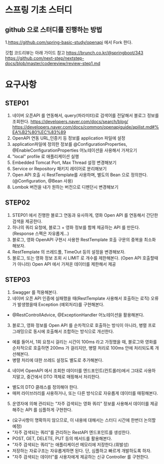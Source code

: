 # 스프링 기초 스터디

## github 으로 스터디를 진행하는 방법

1.https://github.com/spring-basic-study/openapi 에서 Fork 한다.
  
깃헙 코드리뷰는 아래 가이드 참고
https://brunch.co.kr/@springboot/343  
https://github.com/next-step/nextstep-docs/blob/master/codereview/review-step1.md


# 요구사항

## STEP01

1. 네이버 오픈API 를 연동해서, query(파라미터)로 검색어를 전달해서 블로그 정보를 조회한다.
https://developers.naver.com/docs/search/blog/
https://developers.naver.com/docs/common/openapiguide/apilist.md#%EA%B2%80%EC%83%89
2. OpenAPI 연동 URL,인증키 등 정보를 application 파일에 설정
3. application파일에 정의한 정보를 @ConfigurationProperties, @EnableConfigurationProperties 어노테이션을 사용해서 가져오기 
4. "local" profile 로 애플리케이션 실행
5. Embedded Tomcat Port, Max Thread 설정 변경해보기
6. Service or Repository 패키지 레이어로 분리해보기
7. Open API 호출 시 RestTemplate를 사용하며, 별도의 Bean 으로 정의한다.(@Configuration, @Bean 사용)
8. Lombok 버전을 내가 원하는 버전으로 디펜던시 변경해보기


## STEP02

1. STEP01 에서 진행한 블로그 연동과 유사하게, 영화 Open API 를 연동해서 간단한 검색을 제공한다.
2. 하나의 쿼리 요청에, 블로그 + 영화 정보를 함께 제공하는 API 를 만든다. (Response 스펙은 자유롭게...)
2. 블로그, 영화 OpenAPI 구현시 사용한 RestTemplate 호출 구문의 중복을 최소화 해보자.
3. RestTemplate 의 쓰레드풀, TimeOut 등의 설정을 변경해보자.
4. 블로그, 또는 영화 정보 조회 시 LIMIT 로 개수를 제한해본다.
(Open API 호출할때가 아니라) Open API 에서 가져온 데이터를 제한해서 제공


## STEP03

1. Swagger 를 적용해본다. 
2. 네이버 오픈 API 인증에 실패했을 때(RestTemplate 사용해서 호출하는 로직) 오류가 발생했을때 Exception (예외처리)를 구현해본다.
- @RestControllAdvice, @ExceptionHandler 어노테이션을 활용해본다.
3. 블로그, 영화 정보를 Open API 를 순차적으로 호출하는 방식이 아니라, 병렬 프로그래밍으로 동시에 호출해서 조합하는 방식으로 개선한다.
- 예를 들어서, 1회 요청시 걸리는 시간이 100ms 라고 가정했을 때, 블로그와 영화를 순차적으로 호출하면 200ms 가 걸리지만, 병렬 처리로 100ms 안에 처리되도록 개선해본다.
- 병렬 처리에 대한 쓰레드 설정도 별도로 추가해본다.
4. 네이버 OpenAPI 에서 조회한 데이터를 엔드포인트(컨트롤러)에서 그대로 사용하지말고, 중간에서 DTO 객체로 매핑해서 처리한다.
- 별도의 DTO 클래스를 정의해야 한다.
- 매퍼 라이브러리를 사용하거나, 또는 다른 방식으로 자유롭게 데이터를 매핑해본다.
5. 운영자에 의해 관리되는 "자주 검색되는 영화 쿼리" 정보를 사용해서 데이터를 제공해주는 API 를 심플하게 구현한다. 
- (요구사항이 명확하지 않으므로, 이 내용에 대해서는 스터디 시간에 한번더 논의할 예정)
- "자주 검색되는 쿼리"를 관리하는 RestAPI 엔드포인트를 생성한다.
- POST, GET, DELETE, PUT 등의 메서드를 활용해본다.
- "자주 검색되는 쿼리"는 애플리케이션 메모리에 저장한다.(휘발성)
- 저장하는 자료구조는 자유롭게하면 된다. 단, 심플하고 빠르게 개발하도록 하자.
- "자주 검색되는 데이터"를 사용자에게 제공하는 신규 Controller 를 구현한다.
